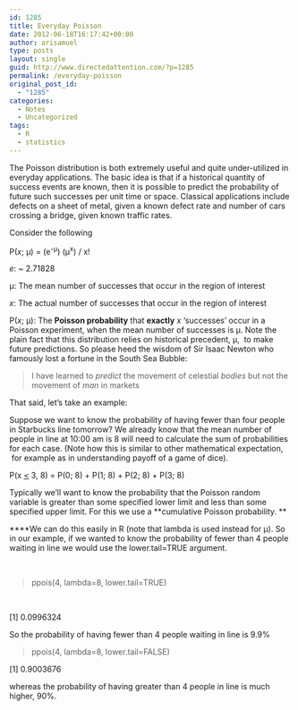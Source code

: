 ```yaml
---
id: 1285
title: Everyday Poisson
date: 2012-06-18T16:17:42+00:00
author: arisamuel
type: posts
layout: single
guid: http://www.directedattention.com/?p=1285
permalink: /everyday-poisson
original_post_id:
  - "1285"
categories:
  - Notes
  - Uncategorized
tags:
  - R
  - statistics
---
```

The Poisson distribution is both extremely useful and quite under-utilized in everyday applications. The basic idea is that if a historical quantity of success events are known, then it is possible to predict the probability of future such successes per unit time or space. Classical applications include defects on a sheet of metal, given a known defect rate and number of cars crossing a bridge, given known traffic rates.

Consider the following

P(_x_; μ) = (e<sup>-μ</sup>) (μ<sup>x</sup>) / x!

_e_: ~ 2.71828

μ: The mean number of successes that occur in the region of interest

_x_: The actual number of successes that occur in the region of interest

P(_x_; μ): The **Poisson probability** that **exactly** _x_ &#8216;successes&#8217; occur in a Poisson experiment, when the mean number of successes is μ. Note the plain fact that this distribution relies on historical precedent, μ,  to make future predictions. So please heed the wisdom of Sir Isaac Newton who famously lost a fortune in the South Sea Bubble:

> I have learned to _predict_ the movement of celestial _bodies_ but not the movement of _man_ in markets

That said, let&#8217;s take an example:

Suppose we want to know the probability of having fewer than four people in Starbucks line tomorrow? We already know that the mean number of people in line at 10:00 am is 8 will need to calculate the sum of probabilities for each case. (Note how this is similar to other mathematical expectation,  for example as in understanding payoff of a game of dice).

P(x <span style="text-decoration:underline;"><</span> 3, 8) = P(0; 8) + P(1; 8) + P(2; 8) + P(3; 8)

Typically we&#8217;ll want to know the probability that the Poisson random variable is greater than some specified lower limit and less than some specified upper limit. For this we use a **cumulative Poisson probability. **

****We can do this easily in R (note that lambda is used instead for μ). So in our example, if we wanted to know the probability of fewer than 4 people waiting in line we would use the lower.tail=TRUE argument.

&nbsp;

> ppois(4, lambda=8, lower.tail=TRUE)

&nbsp;

[1] 0.0996324

So the probability of having fewer than 4 people waiting in line is 9.9%

> ppois(4, lambda=8, lower.tail=FALSE)

[1] 0.9003676

whereas the probability of having greater than 4 people in line is much higher, 90%.

&nbsp;